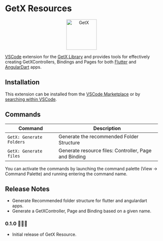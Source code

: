 # GetX Resources

<p align="center">
<img src="https://res.cloudinary.com/strapi/image/upload/v1621261454/logo_vgoldp.png" height="100" alt="GetX" />
</p>

[VSCode](https://code.visualstudio.com/) extension for the [GetX Library](https://pub.dev/packages/get) and provides tools for effectively creating GetXControllers, Bindings and Pages for both [Flutter](https://flutter.dev/) and [AngularDart](https://angulardart.dev/) apps.

## Installation

This extension can be installed from the [VSCode Marketplace](https://marketplace.visualstudio.com/items?itemName=RaudinMoreno.getxresources) or by [searching within VSCode](https://code.visualstudio.com/docs/editor/extension-gallery#_search-for-an-extension).

## Commands

| Command                   | Description                                           |
| ------------------------- | ----------------------------------------------------- |
| `GetX: Generate Folders`  | Generate the recommended Folder Structure             |
| `GetX: Generate files`    | Generate resource files: Controller, Page and Binding |

You can activate the commands by launching the command palette (View -> Command Palette) and running entering the command name.

## Release Notes

* Generate Recommended folder structure for flutter and angulardart apps.
* Generate a GetXController, Page and Binding based on a given name.

### 0.1.0 🥳🤘🏻

* Initial release of GetX Resource.
